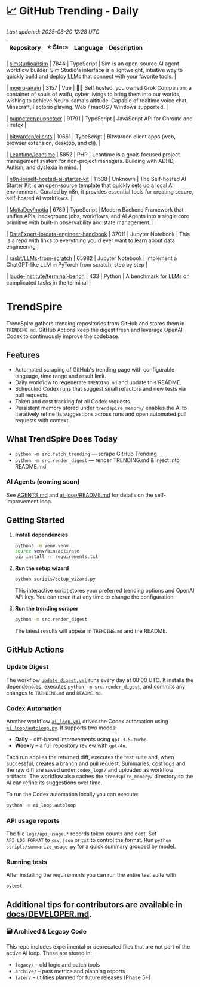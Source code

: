 <!-- TRENDING_START -->
# 📈 GitHub Trending - Daily

_Last updated: 2025-08-20 12:28 UTC_

| Repository | ⭐ Stars | Language | Description |
|------------|--------:|----------|-------------|

| [simstudioai/sim](https://github.com/simstudioai/sim) | 7844 | TypeScript | Sim is an open-source AI agent workflow builder. Sim Studio's interface is a lightweight, intuitive way to quickly build and deploy LLMs that connect with your favorite tools. |

| [moeru-ai/airi](https://github.com/moeru-ai/airi) | 3157 | Vue | 💖🧸 Self hosted, you owned Grok Companion, a container of souls of waifu, cyber livings to bring them into our worlds, wishing to achieve Neuro-sama's altitude. Capable of realtime voice chat, Minecraft, Factorio playing. Web / macOS / Windows supported. |

| [puppeteer/puppeteer](https://github.com/puppeteer/puppeteer) | 91791 | TypeScript | JavaScript API for Chrome and Firefox |

| [bitwarden/clients](https://github.com/bitwarden/clients) | 10661 | TypeScript | Bitwarden client apps (web, browser extension, desktop, and cli). |

| [Leantime/leantime](https://github.com/Leantime/leantime) | 5852 | PHP | Leantime is a goals focused project management system for non-project managers. Building with ADHD, Autism, and dyslexia in mind. |

| [n8n-io/self-hosted-ai-starter-kit](https://github.com/n8n-io/self-hosted-ai-starter-kit) | 11538 | Unknown | The Self-hosted AI Starter Kit is an open-source template that quickly sets up a local AI environment. Curated by n8n, it provides essential tools for creating secure, self-hosted AI workflows. |

| [MotiaDev/motia](https://github.com/MotiaDev/motia) | 6789 | TypeScript | Modern Backend Framework that unifies APIs, background jobs, workflows, and AI Agents into a single core primitive with built-in observability and state management. |

| [DataExpert-io/data-engineer-handbook](https://github.com/DataExpert-io/data-engineer-handbook) | 37011 | Jupyter Notebook | This is a repo with links to everything you'd ever want to learn about data engineering |

| [rasbt/LLMs-from-scratch](https://github.com/rasbt/LLMs-from-scratch) | 65982 | Jupyter Notebook | Implement a ChatGPT-like LLM in PyTorch from scratch, step by step |

| [laude-institute/terminal-bench](https://github.com/laude-institute/terminal-bench) | 433 | Python | A benchmark for LLMs on complicated tasks in the terminal |
<!-- TRENDING_END -->

# TrendSpire

TrendSpire gathers trending repositories from GitHub and stores them in `TRENDING.md`. GitHub Actions keep the digest fresh and leverage OpenAI Codex to continuously improve the codebase.

## Features

- Automated scraping of GitHub's trending page with configurable language, time range and result limit.
- Daily workflow to regenerate `TRENDING.md` and update this README.
- Scheduled Codex runs that suggest small refactors and new tests via pull requests.
- Token and cost tracking for all Codex requests.
- Persistent memory stored under `trendspire_memory/` enables the AI to
  iteratively refine its suggestions across runs and open automated pull
  requests with context.

## What TrendSpire Does Today

- `python -m src.fetch_trending` — scrape GitHub Trending
- `python -m src.render_digest` — render TRENDING.md & inject into README.md

### AI Agents (coming soon)
See [AGENTS.md](./AGENTS.md) and [ai_loop/README.md](./ai_loop/README.md) for details on the self-improvement loop.

## Getting Started

1. **Install dependencies**
   ```bash
   python3 -m venv venv
   source venv/bin/activate
   pip install -r requirements.txt
   ```

2. **Run the setup wizard**
   ```bash
   python scripts/setup_wizard.py
   ```
   This interactive script stores your preferred trending options and OpenAI API key.
   You can rerun it at any time to change the configuration.

3. **Run the trending scraper**
   ```bash
   python -m src.render_digest
   ```
   The latest results will appear in `TRENDING.md` and the README.


## GitHub Actions

### Update Digest

The workflow [`update_digest.yml`](.github/workflows/update_digest.yml) runs every day at 08:00 UTC. It installs the dependencies, executes `python -m src.render_digest`, and commits any changes to `TRENDING.md` and `README.md`.

### Codex Automation

Another workflow [`ai_loop.yml`](.github/workflows/ai_loop.yml) drives the Codex automation using [`ai_loop/autoloop.py`](ai_loop/autoloop.py). It supports two modes:

- **Daily** – diff-based improvements using `gpt-3.5-turbo`.
- **Weekly** – a full repository review with `gpt-4o`.

Each run applies the returned diff, executes the test suite and, when successful, creates a branch and pull request. Summaries, cost logs and the raw diff are saved under `codex_logs/` and uploaded as workflow artifacts. The workflow also caches the `trendspire_memory/` directory so the AI can refine its suggestions over time.

To run the Codex automation locally you can execute:

```bash
python -m ai_loop.autoloop
```

### API usage reports

The file `logs/api_usage.*` records token counts and cost. Set `API_LOG_FORMAT`
to `csv`, `json` or `txt` to control the format. Run `python
scripts/summarize_usage.py` for a quick summary grouped by model.

### Running tests

After installing the requirements you can run the entire test suite with

```bash
pytest
```

Additional tips for contributors are available in
[docs/DEVELOPER.md](docs/DEVELOPER.md).
---

### 🗃 Archived & Legacy Code

This repo includes experimental or deprecated files that are not part of the active AI loop. These are stored in:

- `legacy/` – old logic and patch tools
- `archive/` – past metrics and planning reports
- `later/` – utilities planned for future releases (Phase 5+)
